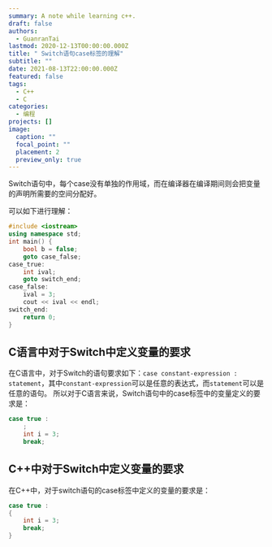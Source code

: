 ```yaml
---
summary: A note while learning c++.
draft: false
authors:
  - GuanranTai
lastmod: 2020-12-13T00:00:00.000Z
title: " Switch语句case标签的理解"
subtitle: ""
date: 2021-08-13T22:00:00.000Z
featured: false
tags:
  - C++
  - C
categories:
  - 编程
projects: []
image:
  caption: ""
  focal_point: ""
  placement: 2
  preview_only: true
---
```

Switch语句中，每个case没有单独的作用域，而在编译器在编译期间则会把变量的声明所需要的空间分配好。

可以如下进行理解：

```cpp
#include <iostream>
using namespace std;
int main() {
    bool b = false;
    goto case_false;
case_true:
    int ival;
    goto switch_end;
case_false:
    ival = 3;
    cout << ival << endl;
switch_end:
    return 0;
}
```

## C语言中对于Switch中定义变量的要求

在C语言中，对于Switch的语句要求如下：`case constant-expression : statement`，其中`constant-expression`可以是任意的表达式，而`statement`可以是任意的语句。
所以对于C语言来说，Switch语句中的case标签中的变量定义的要求是：

```c
case true : 
    ;
    int i = 3;
    break;
```

## C++中对于Switch中定义变量的要求

在C++中，对于switch语句的case标签中定义的变量的要求是：

```cpp
case true : 
{
    int i = 3;
    break;
}
```
